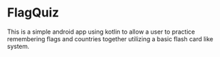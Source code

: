 # FlagQuiz
This is a simple android app using kotlin to allow a user to practice remembering flags and countries together utilizing a basic flash card like system.
